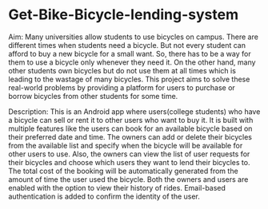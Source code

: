 # Get-Bike-Bicycle-lending-system

Aim:
Many universities allow students to use bicycles on campus. There are different times when students need a bicycle. But not every student can afford to buy a new bicycle for a small want. So, there has to be a way for them to use a bicycle only whenever they need it. On the other hand, many other students own bicycles but do not use them at all times which is leading to the wastage of many bicycles. This project aims to solve these real-world problems by providing a platform for users to purchase or borrow bicycles from other students for some time.

Description:
This is an Android app where users(college students) who have a bicycle can sell or rent it to other users who want to buy it. It is built with multiple features like the users can book for an available bicycle based on their preferred date and time. The owners can add or delete their bicycles from the available list and specify when the bicycle will be available for other users to use. Also, the owners can view the list of user requests for their bicycles and choose which users they want to lend their bicycles to. The total cost of the booking will be automatically generated from the amount of time the user used the bicycle. Both the owners and users are enabled with the option to view their history of rides. Email-based authentication is added to confirm the identity of the user.
